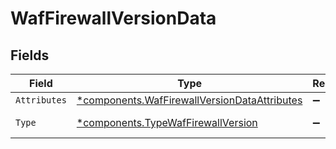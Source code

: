 # WafFirewallVersionData


## Fields

| Field                                                                                                       | Type                                                                                                        | Required                                                                                                    | Description                                                                                                 |
| ----------------------------------------------------------------------------------------------------------- | ----------------------------------------------------------------------------------------------------------- | ----------------------------------------------------------------------------------------------------------- | ----------------------------------------------------------------------------------------------------------- |
| `Attributes`                                                                                                | [*components.WafFirewallVersionDataAttributes](../../models/components/waffirewallversiondataattributes.md) | :heavy_minus_sign:                                                                                          | N/A                                                                                                         |
| `Type`                                                                                                      | [*components.TypeWafFirewallVersion](../../models/components/typewaffirewallversion.md)                     | :heavy_minus_sign:                                                                                          | Resource type.                                                                                              |